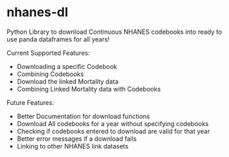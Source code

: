 # nhanes-dl

Python Library to download Continuous NHANES codebooks into ready to use panda dataframes for all years!

Current Supported Features:

- Downloading a specific Codebook
- Combining Codebooks
- Download the linked Mortality data
- Combining Linked Mortality data with Codebooks

Future Features:

- Better Documentation for download functions
- Download All codebooks for a year without specifying codebooks
- Checking if codebooks entered to download are valid for that year
- Better error messages if a download fails
- Linking to other NHANES link datasets
